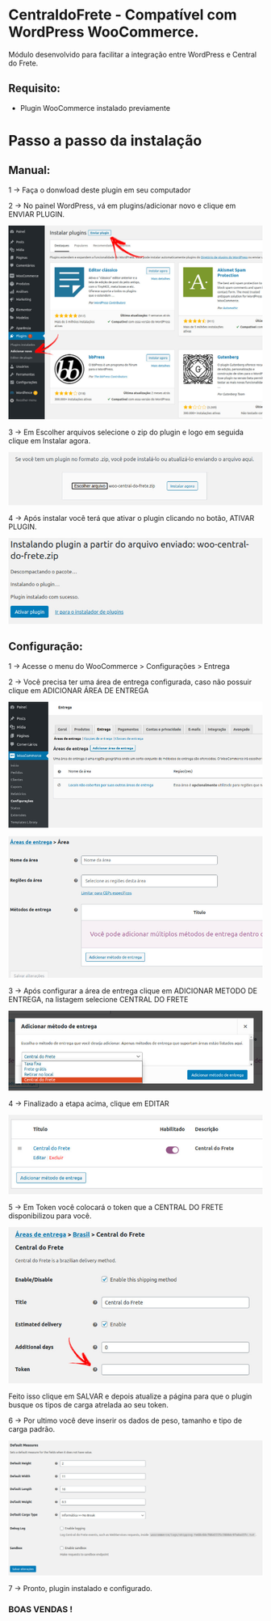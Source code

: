# CentraldoFrete - Compatível com WordPress WooCommerce.

Módulo desenvolvido para facilitar a integração entre WordPress e Central do Frete.

## Requisito:

* Plugin WooCommerce instalado previamente

# Passo a passo da instalação

## Manual:

1 -> Faça o donwload deste plugin em seu computador

2 -> No painel WordPress, vá em plugins/adicionar novo e clique em ENVIAR PLUGIN.

![enviar plugin](https://github.com/Buzz-Dev-Web/CentraldoFrete/blob/main/images/passo_1.jpg)

3 -> Em Escolher arquivos selecione o zip do plugin e logo em seguida clique em Instalar agora.

![instalar](https://github.com/Buzz-Dev-Web/CentraldoFrete/blob/main/images/passo_2.jpg)

4 -> Após instalar você terá que ativar o plugin clicando no botão, ATIVAR PLUGIN.

![ativar plugin](https://github.com/Buzz-Dev-Web/CentraldoFrete/blob/main/images/passo_3.jpg)

## Configuração:

1 -> Acesse o menu do WooCommerce > Configurações > Entrega

2 -> Você precisa ter uma área de entrega configurada, caso não possuir clique em ADICIONAR ÁREA DE ENTREGA

![area de entrega](https://github.com/Buzz-Dev-Web/CentraldoFrete/blob/main/images/passo_4.jpg)

![area de entrega configuração](https://github.com/Buzz-Dev-Web/CentraldoFrete/blob/main/images/passo_5.jpg)

3 -> Após configurar a área de entrega clique em ADICIONAR METODO DE ENTREGA, na listagem selecione CENTRAL DO FRETE

![area de entrega](https://github.com/Buzz-Dev-Web/CentraldoFrete/blob/main/images/passo_6.jpg)

4 -> Finalizado a etapa acima, clique em EDITAR

![editar metodo de envio](https://github.com/Buzz-Dev-Web/CentraldoFrete/blob/main/images/passo_7.jpg)

5 -> Em Token você colocará o token que a CENTRAL DO FRETE disponibilizou para você.

![token](https://github.com/Buzz-Dev-Web/CentraldoFrete/blob/main/images/passo_8.jpg)

Feito isso clique em SALVAR e depois atualize a página para que o plugin busque os tipos de carga atrelada ao seu token.

6 -> Por ultimo você deve inserir os dados de peso, tamanho e tipo de carga padrão.

![informacoes da carga](https://github.com/Buzz-Dev-Web/CentraldoFrete/blob/main/images/passo_9.jpg)

7 -> Pronto, plugin instalado e configurado.

### BOAS VENDAS !